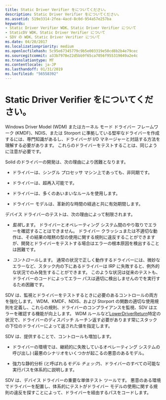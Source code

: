 ```yaml
---
title: Static Driver Verifier をについてください。
description: Static Driver Verifier をについてください。
ms.assetid: 519e3314-2fea-4acd-8c0d-954a57e257ba
keywords:
- Static Driver Verifier WDK、Static Driver Verifier について
- StaticDV WDK、Static Driver Verifier について
- SDV の WDK、Static Driver Verifier について
ms.date: 04/20/2017
ms.localizationpriority: medium
ms.openlocfilehash: 5c95e67345779c9b5e003319e50cd8b2b4e79cec
ms.sourcegitcommit: a33b7978e22d5bb9f65ca7056f955319049a2e4c
ms.translationtype: MT
ms.contentlocale: ja-JP
ms.lasthandoff: 01/31/2019
ms.locfileid: "56558392"
---
```

# <a name="understanding-static-driver-verifier"></a>Static Driver Verifier をについてください。


Windows Driver Model (WDM) またはカーネル モード ドライバー フレームワーク (KMDF)、NDIS、または Storport に準拠している堅牢なドライバーを作成するには、専門知識があるし、ドライバーが I/O マネージャーと対話する方法を理解する必要があります。 これらのドライバーをテストすることは、同じように注意が必要です。

Solid のドライバーの開発は、次の理由により困難となります。

-   ドライバーは、シングル プロセッサ マシン上であっても、非同期です。

-   ドライバーは、超再入可能です。

-   ドライバーは、多くのあいまいなルールを使用します。

-   ドライバー モデルは、革新的な時間の経過と共に有効期間します。

デバイス ドライバーのテストは、次の理由によって制限されます。

-   *監視*します。 ドライバーとオペレーティング システム間のやり取りでエラーを確認することはできません。 ドライバー クラッシュまたは不適切な動作は、その結果の暗黙の型の使用に関する規則に違反することができますが、開発とドライバーをテストする場合はエラーの根本原因を検出することは困難です。

-   *コントロール*します。 通常の状況で正しく動作するドライバーには、微妙なエラーなど、スタック内の下にあるドライバーは IRP に失敗すると、例外的な状況でのみ発生することができます。 このような状況は従来のテストも、ドライバーのコードによってエラー パスは適切に検出しませんのでを実行するため困難です。

SDV は、監視とドライバーをテストするときに必要のあるコントロールの両方を強化します。 WDM、KMDF、NDIS、および Storport の関数の適切な使用規則を定義し、これらの規則、ドライバーのコンプライアンスを監視、SDV はエラーを確認する機能が向上します。 WDM ルールなど[LowerDriverReturn](https://msdn.microsoft.com/library/windows/hardware/ff548273)特定の状況で、ドライバーのディスパッチ ルーチン返す必要があります常にスタックの下位のドライバーによって返された値を指定します。

SDV は、提供することで、コントロールも増加します。

-   ドライバーの環境では、継続的に失敗しているオペレーティング システムの呼び出し) (最悪のシナリオをいくつかが起こるの悪意のあるモデル。

-   強力な静的分析 (と呼ばれる*モデル チェック*)、ドライバーのすべての可能な実行パスを体系的に説明します。

SDV は、デバイス ドライバーの重要な単体テスト ツールです。 悪意のある環境でドライバーを配置し、体系的にテストがドライバー モデルの使用に関する規則の違反を探すことによって、ドライバーを経由するパスをコードします。

 

 





